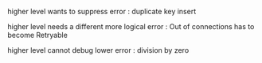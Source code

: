 
higher level wants to suppress error : duplicate key insert

higher level needs a different more logical error : Out of connections has to become Retryable

higher level cannot debug lower error : division by zero
